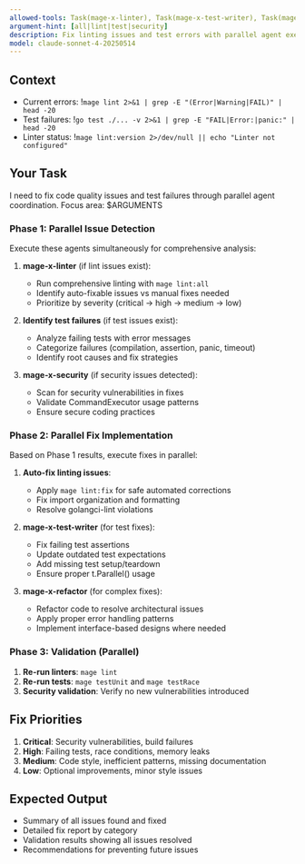 ```yaml
---
allowed-tools: Task(mage-x-linter), Task(mage-x-test-writer), Task(mage-x-security), Task(mage-x-refactor), Bash(mage lint:*), Bash(mage test:*), Bash(go test:*), Read, Write, MultiEdit, Grep, Glob, LS
argument-hint: [all|lint|test|security]
description: Fix linting issues and test errors with parallel agent execution
model: claude-sonnet-4-20250514
---
```


## Context
- Current errors: !`mage lint 2>&1 | grep -E "(Error|Warning|FAIL)" | head -20`
- Test failures: !`go test ./... -v 2>&1 | grep -E "FAIL|Error:|panic:" | head -20`
- Linter status: !`mage lint:version 2>/dev/null || echo "Linter not configured"`

## Your Task

I need to fix code quality issues and test failures through parallel agent coordination. Focus area: $ARGUMENTS

### Phase 1: Parallel Issue Detection
Execute these agents simultaneously for comprehensive analysis:

1. **mage-x-linter** (if lint issues exist):
   - Run comprehensive linting with `mage lint:all`
   - Identify auto-fixable issues vs manual fixes needed
   - Prioritize by severity (critical → high → medium → low)

2. **Identify test failures** (if test issues exist):
   - Analyze failing tests with error messages
   - Categorize failures (compilation, assertion, panic, timeout)
   - Identify root causes and fix strategies

3. **mage-x-security** (if security issues detected):
   - Scan for security vulnerabilities in fixes
   - Validate CommandExecutor usage patterns
   - Ensure secure coding practices

### Phase 2: Parallel Fix Implementation
Based on Phase 1 results, execute fixes in parallel:

1. **Auto-fix linting issues**:
   - Apply `mage lint:fix` for safe automated corrections
   - Fix import organization and formatting
   - Resolve golangci-lint violations

2. **mage-x-test-writer** (for test fixes):
   - Fix failing test assertions
   - Update outdated test expectations
   - Add missing test setup/teardown
   - Ensure proper t.Parallel() usage

3. **mage-x-refactor** (for complex fixes):
   - Refactor code to resolve architectural issues
   - Apply proper error handling patterns
   - Implement interface-based designs where needed

### Phase 3: Validation (Parallel)
1. **Re-run linters**: `mage lint`
2. **Re-run tests**: `mage testUnit` and `mage testRace`
3. **Security validation**: Verify no new vulnerabilities introduced

## Fix Priorities
1. **Critical**: Security vulnerabilities, build failures
2. **High**: Failing tests, race conditions, memory leaks
3. **Medium**: Code style, inefficient patterns, missing documentation
4. **Low**: Optional improvements, minor style issues

## Expected Output
- Summary of all issues found and fixed
- Detailed fix report by category
- Validation results showing all issues resolved
- Recommendations for preventing future issues
